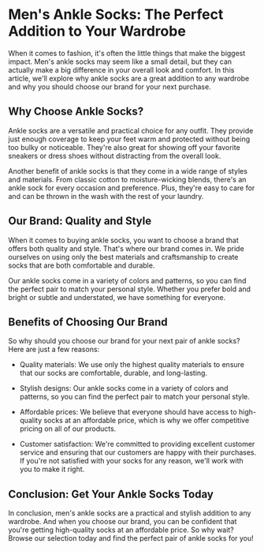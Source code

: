 # Men's Ankle Socks: The Perfect Addition to Your Wardrobe

When it comes to fashion, it's often the little things that make the biggest impact. Men's ankle socks may seem like a small detail, but they can actually make a big difference in your overall look and comfort. In this article, we'll explore why ankle socks are a great addition to any wardrobe and why you should choose our brand for your next purchase.

## Why Choose Ankle Socks?

Ankle socks are a versatile and practical choice for any outfit. They provide just enough coverage to keep your feet warm and protected without being too bulky or noticeable. They're also great for showing off your favorite sneakers or dress shoes without distracting from the overall look.

Another benefit of ankle socks is that they come in a wide range of styles and materials. From classic cotton to moisture-wicking blends, there's an ankle sock for every occasion and preference. Plus, they're easy to care for and can be thrown in the wash with the rest of your laundry.

## Our Brand: Quality and Style

When it comes to buying ankle socks, you want to choose a brand that offers both quality and style. That's where our brand comes in. We pride ourselves on using only the best materials and craftsmanship to create socks that are both comfortable and durable.

Our ankle socks come in a variety of colors and patterns, so you can find the perfect pair to match your personal style. Whether you prefer bold and bright or subtle and understated, we have something for everyone.

## Benefits of Choosing Our Brand

So why should you choose our brand for your next pair of ankle socks? Here are just a few reasons:

- Quality materials: We use only the highest quality materials to ensure that our socks are comfortable, durable, and long-lasting.

- Stylish designs: Our ankle socks come in a variety of colors and patterns, so you can find the perfect pair to match your personal style.

- Affordable prices: We believe that everyone should have access to high-quality socks at an affordable price, which is why we offer competitive pricing on all of our products.

- Customer satisfaction: We're committed to providing excellent customer service and ensuring that our customers are happy with their purchases. If you're not satisfied with your socks for any reason, we'll work with you to make it right.

## Conclusion: Get Your Ankle Socks Today

In conclusion, men's ankle socks are a practical and stylish addition to any wardrobe. And when you choose our brand, you can be confident that you're getting high-quality socks at an affordable price. So why wait? Browse our selection today and find the perfect pair of ankle socks for you!